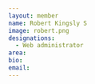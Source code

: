 ```yaml
---
layout: member
name: Robert Kingsly S
image: robert.png
designations: 
  - Web administrator
area:
bio:
email:
---
```

